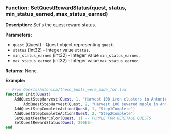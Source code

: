 ### Function: SetQuestRewardStatus(quest, status, min_status_earned, max_status_earned)

**Description:**
Set's the quest reward status.

**Parameters:**
- `quest` (Quest) - Quest object representing `quest`.
- `status` (int32) - Integer value `status`.
- `min_status_earned` (int32) - Integer value `min_status_earned`.
- `max_status_earned` (int32) - Integer value `max_status_earned`.

**Returns:** None.

**Example:**

```lua
-- From Quests/Antonica/these_boots_were_made_for.lua
function Init(Quest)
	AddQuestStepHarvest(Quest, 1, "Harvest 100 iron clusters in Antonica for Hwal, making sure to save them to give to him.", 100, 100, "Hwal needs me to gather the raw materials for the weapons he's planning to make for the sentries.", 1085,  8395)
		AddQuestStepHarvest(Quest, 2, "Harvest 100 severed maple in Antonica for Hwal, making sure to save the wood to give to him.", 100, 100, "Hwal needs me to gather the raw materials for the weapons he's planning to make for the sentries.", 824,  12101)
	AddQuestStepCompleteAction(Quest, 1, "Step1Complete")
	AddQuestStepCompleteAction(Quest, 2, "Step2Complete")
	SetQuestFeatherColor(Quest, 1) -- PURPLE FOR HERITAGE QUESTS
	SetQuestRewardStatus(Quest, 29666)
end
```

